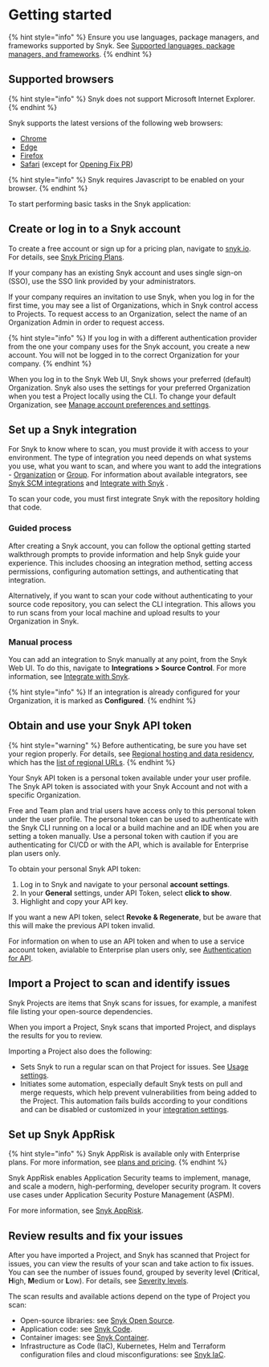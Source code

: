 # Getting started



{% hint style="info" %}
Ensure you use languages, package managers, and frameworks supported by Snyk. See [Supported languages, package managers, and frameworks](../supported-languages-package-managers-and-frameworks/).
{% endhint %}

## Supported browsers

{% hint style="info" %}
Snyk does not support Microsoft Internet Explorer.
{% endhint %}

Snyk supports the latest versions of the following web browsers:&#x20;

* [Chrome](https://www.google.com/chrome/)
* [Edge](https://www.microsoft.com/en-us/edge?form=MA13FJ)
* [Firefox](https://www.mozilla.org/en-US/firefox/new/)
* [Safari](https://www.apple.com/safari/) (except for [Opening Fix PR](../scan-with-snyk/pull-requests/snyk-pull-or-merge-requests/))

{% hint style="info" %}
Snyk requires Javascript to be enabled on your browser.
{% endhint %}

To start performing basic tasks in the Snyk application:

## **Create or log in to a Snyk account**

To create a free account or sign up for a pricing plan, navigate to [snyk.io](https://snyk.io/). For details, see [Snyk Pricing Plans](https://docs.snyk.io/implement-snyk/enterprise-implementation-guide/trial-limitations).&#x20;

If your company has an existing Snyk account and uses single sign-on (SSO), use the SSO link provided by your administrators.

If your company requires an invitation to use Snyk, when you log in for the first time, you may see a list of Organizations, which in Snyk control access to Projects. To request access to an Organization, select the name of an Organization Admin in order to request access.

{% hint style="info" %}
If you log in with a different authentication provider from the one your company uses for the Snyk account, you create a new account. You will not be logged in to the correct Organization for your company.
{% endhint %}

When you log in to the Snyk Web UI, Snyk shows your preferred (default) Organization. Snyk also uses the settings for your preferred Organization when you test a Project locally using the CLI. To change your default Organization, see [Manage account preferences and settings](snyk-web-ui.md#manage-account-preferences-and-settings).

## **Set up a Snyk integration**

For Snyk to know where to scan, you must provide it with access to your environment. The type of integration you need depends on what systems you use, what you want to scan, and where you want to add the integrations - [Organization](https://docs.snyk.io/integrate-with-snyk#integrations-for-snyk) or [Group](https://docs.snyk.io/integrate-with-snyk#integrations-for-snyk-apprisk). For information about available integrators, see [Snyk SCM integrations](https://docs.snyk.io/scm-ide-and-ci-cd-integrations/snyk-scm-integrations) and [Integrate with Snyk](https://docs.snyk.io/integrate-with-snyk) .

To scan your code, you must first integrate Snyk with the repository holding that code.

### Guided process

After creating a Snyk account, you can follow the optional getting started walkthrough prompts to provide information and help Snyk guide your experience. This includes choosing an integration method, setting access permissions, configuring automation settings, and authenticating that integration.

Alternatively, if you want to scan your code without authenticating to your source code repository, you can select the CLI integration. This allows you to run scans from your local machine and upload results to your Organization in Snyk.

### Manual process

You can add an integration to Snyk manually at any point, from the Snyk Web UI. To do this, navigate to **Integrations > Source Control**. For more information, see [Integrate with Snyk](../integrate-with-snyk/).

{% hint style="info" %}
If an integration is already configured for your Organization, it is marked as **Configured**.
{% endhint %}

## Obtain and use your Snyk API token

{% hint style="warning" %}
Before authenticating, be sure you have set your region properly. For details, see [Regional hosting and data residency](../working-with-snyk/regional-hosting-and-data-residency.md), which has the [list of regional URLs](../working-with-snyk/regional-hosting-and-data-residency.md#regional-urls).
{% endhint %}

Your Snyk API token is a personal token available under your user profile. The Snyk API token is associated with your Snyk Account and not with a specific Organization.

Free and Team plan and trial users have access only to this personal token under the user profile. The personal token can be used to authenticate with the Snyk CLI running on a local or a build machine and an IDE when you are setting a token manually. Use a personal token with caution if you are authenticating for CI/CD or with the API, which is available for Enterprise plan users only.

To obtain your personal Snyk API token:

1. Log in to Snyk and navigate to your personal **account settings**.&#x20;
2. In your **General** settings, under API Token, select **click to show**.
3. Highlight and copy your API key.

If you want a new API token, select **Revoke & Regenerate**, but be aware that this will make the previous API token invalid.

For information on when to use an API token and when to use a service account token, avialable to Enterprise plan users only, see [Authentication for API](../snyk-api/rest-api/authentication-for-api/).

## Import a Project to scan and identify issues

Snyk Projects are items that Snyk scans for issues, for example, a manifest file listing your open-source dependencies.

When you import a Project, Snyk scans that imported Project, and displays the results for you to review.

Importing a Project also does the following:

* Sets Snyk to run a regular scan on that Project for issues. See [Usage settings](../snyk-admin/groups-and-organizations/usage-settings.md).
* Initiates some automation, especially default Snyk tests on pull and merge requests, which help prevent vulnerabilities from being added to the Project. This automation fails builds according to your conditions and can be disabled or customized in your [integration settings](../scm-ide-and-ci-cd-integrations/snyk-scm-integrations/).

## Set up Snyk AppRisk&#x20;

{% hint style="info" %}
Snyk AppRisk is available only with Enterprise plans. For more information, see [plans and pricing](https://snyk.io/plans/).
{% endhint %}

Snyk AppRisk enables Application Security teams to implement, manage, and scale a modern, high-performing, developer security program. It covers use cases under Application Security Posture Management (ASPM).&#x20;

For more information, see [Snyk AppRisk](../scan-with-snyk/snyk-apprisk/).

## Review results and fix your issues

After you have imported a Project, and Snyk has scanned that Project for issues, you can view the results of your scan and take action to fix issues.  You can see the number of issues found, grouped by severity level (**C**ritical, **H**igh, **M**edium or **L**ow). For details, see [Severity levels](../manage-risk/prioritize-issues-for-fixing/severity-levels.md).

The scan results and available actions depend on the type of Project you scan:

* Open-source libraries: see [Snyk Open Source](../scan-with-snyk/snyk-open-source/).
* Application code: see [Snyk Code](../scan-with-snyk/snyk-code/).
* Container images: see [Snyk Container](../scan-with-snyk/snyk-container/scan-container-images.md).
* Infrastructure as Code (IaC), Kubernetes, Helm and Terraform configuration files and cloud misconfigurations: see [Snyk IaC](../scan-with-snyk/snyk-iac/).
